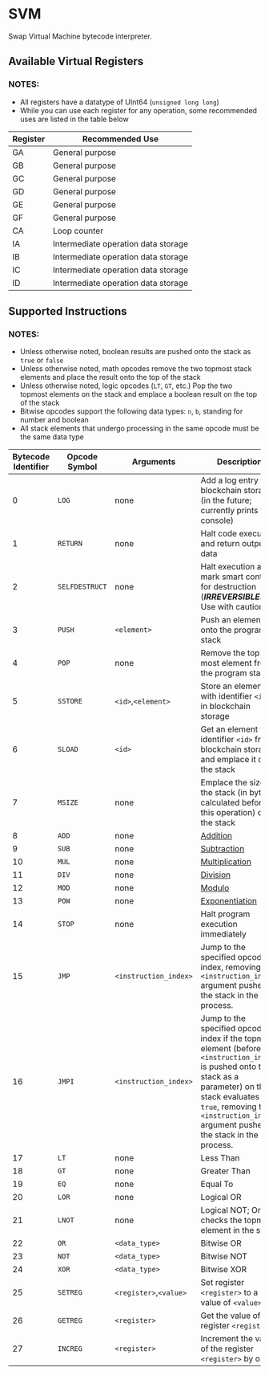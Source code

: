 # SVM
Swap Virtual Machine bytecode interpreter.

## Available Virtual Registers

### NOTES:
* All registers have a datatype of UInt64 (`unsigned long long`)
* While you can use each register for any operation, some recommended uses are listed in the table below

|Register|Recommended Use|
|--------|---------------|
|GA|General purpose|
|GB|General purpose|
|GC|General purpose|
|GD|General purpose|
|GE|General purpose|
|GF|General purpose|
|CA|Loop counter|
|IA|Intermediate operation data storage|
|IB|Intermediate operation data storage|
|IC|Intermediate operation data storage|
|ID|Intermediate operation data storage|

## Supported Instructions

### NOTES:
* Unless otherwise noted, boolean results are pushed onto the stack as `true` or `false`
* Unless otherwise noted, math opcodes remove the two topmost stack elements and place the result onto the top of the stack
* Unless otherwise noted, logic opcodes (`LT`, `GT`, etc.) Pop the two topmost elements on the stack and emplace a boolean result on the top of the stack
* Bitwise opcodes support the following data types: `n`, `b`, standing for number and boolean
* All stack elements that undergo processing in the same opcode must be the same data type

|Bytecode Identifier|Opcode Symbol|Arguments|Description|
|-------------------|-------------|---------|-----------|
|0|`LOG`|none|Add a log entry to blockchain storage (in the future; currently prints to console)|
|1|`RETURN`|none|Halt code execution and return output data|
|2|`SELFDESTRUCT`|none|Halt execution and mark smart contract for destruction (***IRREVERSIBLE!*** Use with caution)|
|3|`PUSH`|`<element>`|Push an element onto the program stack|
|4|`POP`|none|Remove the top-most element from the program stack|
|5|`SSTORE`|`<id>`,`<element>`|Store an element with identifier `<id>` in blockchain storage|
|6|`SLOAD`|`<id>`|Get an element with identifier `<id>` from blockchain storage and emplace it onto the stack|
|7|`MSIZE`|none|Emplace the size of the stack (in bytes; calculated before this operation) onto the stack|
|8|`ADD`|none|[Addition](https://en.wikipedia.org/wiki/Addition)|
|9|`SUB`|none|[Subtraction](https://en.wikipedia.org/wiki/Subtraction)|
|10|`MUL`|none|[Multiplication](https://en.wikipedia.org/wiki/Multiplication)|
|11|`DIV`|none|[Division](https://en.wikipedia.org/wiki/Division)|
|12|`MOD`|none|[Modulo](https://en.wikipedia.org/wiki/Addition)|
|13|`POW`|none|[Exponentiation](https://en.wikipedia.org/wiki/Modulo)|
|14|`STOP`|none|Halt program execution immediately|
|15|`JMP`|`<instruction_index>`|Jump to the specified opcode index, removing the `<instruction_index>` argument pushed to the stack in the process.|
|16|`JMPI`|`<instruction_index>`|Jump to the specified opcode index if the topmost element (before `<instruction_index>` is pushed onto the stack as a parameter) on the stack evaluates to `true`, removing the `<instruction_index>` argument pushed to the stack in the process.|
|17|`LT`|none|Less Than|
|18|`GT`|none|Greater Than|
|19|`EQ`|none|Equal To|
|20|`LOR`|none|Logical OR|
|21|`LNOT`|none|Logical NOT; Only checks the topmost element in the stack|
|22|`OR`|`<data_type>`|Bitwise OR|
|23|`NOT`|`<data_type>`|Bitwise NOT|
|24|`XOR`|`<data_type>`|Bitwise XOR|
|25|`SETREG`|`<register>`,`<value>`|Set register `<register>` to a value of `<value>`|
|26|`GETREG`|`<register>`|Get the value of the register `<register>`
|27|`INCREG`|`<register>`|Increment the value of the register `<register>` by one|
